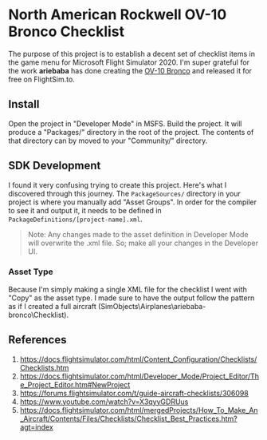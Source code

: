 # North American Rockwell OV-10 Bronco Checklist

The purpose of this project is to establish a decent set of checklist items in the game menu for Microsoft Flight Simulator 2020. I'm super grateful for the work **ariebaba** has done creating the [OV-10 Bronco](https://flightsim.to/file/61093/north-american-rockwell-ov-10-bronco) and released it for free on FlightSim.to.

## Install

Open the project in "Developer Mode" in MSFS. Build the project. It will produce a "Packages/" directory in the root of the project. The contents of that directory can by moved to your "Community/" directory.

## SDK Development

I found it very confusing trying to create this project. Here's what I discovered through this journey. The `PackageSources/` directory in your project is where you manually add "Asset Groups". In order for the compiler to see it and output it, it needs to be defined in `PackageDefinitions/[project-name].xml`.

> Note: Any changes made to the asset definition in Developer Mode will overwrite the .xml file. So; make all your changes in the Developer UI.

### Asset Type

Because I'm simply making a single XML file for the checklist I went with "Copy" as the asset type. I made sure to have the output follow the pattern as if I created a full aircraft (SimObjects\Airplanes\ariebaba-bronco\Checklist\).

## References

1. https://docs.flightsimulator.com/html/Content_Configuration/Checklists/Checklists.htm
1. https://docs.flightsimulator.com/html/Developer_Mode/Project_Editor/The_Project_Editor.htm#NewProject
1. https://forums.flightsimulator.com/t/guide-aircraft-checklists/306098
1. https://www.youtube.com/watch?v=X3qyyGDRUus
1. https://docs.flightsimulator.com/html/mergedProjects/How_To_Make_An_Aircraft/Contents/Files/Checklists/Checklist_Best_Practices.htm?agt=index